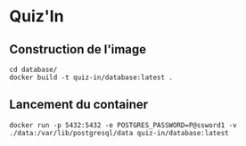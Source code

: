 # Quiz'In

## Construction de l'image
```
cd database/
docker build -t quiz-in/database:latest .
```

## Lancement du container
```
docker run -p 5432:5432 -e POSTGRES_PASSWORD=P@ssword1 -v ./data:/var/lib/postgresql/data quiz-in/database:latest
```
